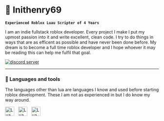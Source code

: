 # 🏉 Inithenry69

**`Experienced Roblox Luau Scripter of 4 Years`**

I am an indie fullstack roblox developer. Every project I make I put my upmost passion into it and write excellent, clean code. I try to do things in ways that are as efficent as possible and have never been done before. My dream is to become a full time roblox developer and I hope whoever it may be reading this can help me fulfil that goal.

<p align="left">
  <a href="https://discord.gg/cTnK2uF2qD">
    <img alt="discord server" title="Join my discord server!" src="https://custom-icon-badges.demolab.com/badge/-My%20Discord-purple?style=for-the-badge&logoColor=white&logo=Discord"/></a>
</p>

---

### 🎒 Languages and tools
The languages other than lua are languages I know and used before starting roblox development. These I am not as experienced in but I do know my way around.

<img align=left alt="Lua" width="30px" style="padding-right:10px;" src="https://cdn.jsdelivr.net/gh/devicons/devicon@latest/icons/lua/lua-original.svg" />  
<img align=left alt="Lua" width="30px" style="padding-right:10px;" src="https://cdn.jsdelivr.net/gh/devicons/devicon@latest/icons/python/python-original.svg" />  
<img align=left alt="Lua" width="30px" style="padding-right:10px;" src="https://cdn.jsdelivr.net/gh/devicons/devicon@latest/icons/blender/blender-original.svg" />  
<br />
